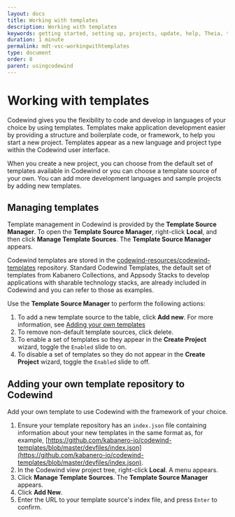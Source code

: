 ```yaml
---
layout: docs
title: Working with templates
description: Working with templates
keywords: getting started, setting up, projects, update, help, Theia, test, edit, Theia editor, using own IDE, empty page, refresh, credentials, default editor, Node.js profiling support, code highlighting, JavaScript file, template source
duration: 1 minute
permalink: mdt-vsc-workingwithtemplates
type: document
order: 8
parent: usingcodewind
---
```


# Working with templates

Codewind gives you the flexibility to code and develop in languages of your choice by using templates. Templates make application development easier by providing a structure and boilerplate code, or framework, to help you start a new project. Templates appear as a new language and project type within the Codewind user interface. 

When you create a new project, you can choose from the default set of templates available in Codewind or you can choose a template source of your own. You can add more development languages and sample projects by adding new templates. 

## Managing templates

Template management in Codewind is provided by the **Template Source Manager**. To open the **Template Source Manager**, right-click **Local**, and then click **Manage Template Sources**. The **Template Source Manager** appears. 

Codewind templates are stored in the [codewind-resources/codewind-templates](https://github.com/codewind-resources/codewind-templates) repository. Standard Codewind Templates, the default set of templates from Kabanero Collections,  and Appsody Stacks to develop applications with sharable technology stacks, are already included in Codewind and you can refer to those as examples.

Use the **Template Source Manager** to perform the following actions:
1. To add a new template source to the table, click **Add new**. For more information, see [Adding your own templates](#adding-your-own-templates)
2. To remove non-default template sources, click delete. 
3. To enable a set of templates so they appear in the **Create Project** wizard, toggle the `Enabled` slide to on. 
4. To disable a set of templates so they do not appear in the **Create Project** wizard, toggle the `Enabled` slide to off.

## Adding your own template repository to Codewind

Add your own template to use Codewind with the framework of your choice. 
1. Ensure your template repository has an `index.json` file containing information about your new templates in the same format as, for example, [https://github.com/kabanero-io/codewind-templates/blob/master/devfiles/index.json](https://github.com/kabanero-io/codewind-templates/blob/master/devfiles/index.json).
2. In the Codewind view project tree, right-click **Local**. A menu appears.
3. Click **Manage Template Sources**. The **Template Source Manager** appears.
4. Click **Add New**.
5. Enter the URL to your template source's index file, and press `Enter` to confirm. 
